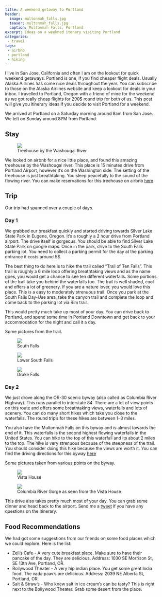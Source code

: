 ```yaml
---
title: A weekend getaway to Portland
header:
  image: multonmah_falls.jpg
  teaser: multonmah_falls.jpg
  caption: Multonmah Falls, Portland
excerpt: Ideas on a weekned itenary visiting Portland
categories:
 - travel
tags:
 - airbnb
 - portland
 - hiking
---
```

I live in San Jose, California and often I am on the lookout for quick weekend getaways. Portland is one, if you find cheaper flight deals. Usually Alaska Airlines has some nice deals throughout the year. You can subscribe to those on the Alaska Airlines website and keep a lookout for deals in your inbox. I travelled to Portland, Oregon with a friend of mine for the weekend as we got really cheap flights for 290$ round trip for both of us. This post will give you itinerary ideas if you decide to visit Portland for a weekend.

We arrived at Portland on a Saturday morning around 8am from San Jose. We left on Sunday around 8PM from Portland.

## Stay

<figure>
  <img src = "/images/airbnb_portland.jpg">
  <figcaption>Treehouse by the Washougal River</figcaption>
</figure>

We looked on airbnb for a nice little place, and found this amazing treehouse by the Washougal river. This place is 15 minutes drive from Portland Airport, however it’s on the Washington side. The setting of the treehouse is just breathtaking. You sleep peacefully to the sound of the flowing river. You can make reservations for this treehouse on airbnb [here](https://www.airbnb.com/rooms/3425988)


## Trip
Our trip had spanned over a couple of days.

### Day 1

We grabbed our breakfast quickly and started driving towards Silver Lake State Park in Eugene, Oregon. It’s a roughly a 2 hour drive from Portland airport. The drive itself is gorgeous. You should be able to find Silver Lake State Park on google maps. Once in the park, drive to the South Falls parking lot. You need to collect a parking permit for the day at the parking entrance it costs around 5$.


The best thing to do here is to hike the trail called “Trail of Ten Falls”. This trail is roughly a 6 mile loop offering breathtaking views and as the name goes, you would get a chance to see ten different waterfalls. Some portions of the trail take you behind the waterfalls too. The trail is well shaded, cool and offers a lot of greenery. If you are a nature lover, you would love this place. This is a easy to moderately strenuous trail. Once you park at the South Falls Day-Use area, take the canyon trail and complete the loop and come back to the parking lot via Rim trail.

This would pretty much take up most of your day. You can drive back to Portland, and spend some time in Portland Downtown and get back to your accommodation for the night and call it a day.

Some pictures from the trail.

<figure>
  <img src = "/images/south_falls.jpg">
  <figcaption>South Falls</figcaption>
</figure>

<figure>
  <img src = "/images/lower_south_falls.jpg">
  <figcaption>Lower South Falls</figcaption>
</figure>

<figure>
  <img src = "/images/drake_falls.jpg">
  <figcaption>Drake Falls</figcaption>
</figure>

### Day 2

We just drove along the OR-30 scenic byway (also called as Columbia River Highway). This runs parallel to interstate 84. There are a lot of view points on this route and offers some breathtaking views, waterfalls and lots of scenery. You can do many short hikes which take you close to the waterfalls. The round trip’s for these hikes are between 1–3 miles.

You also have the Multonmah Falls on this byway and is almost towards the end of it. This waterfalls is the second highest flowing waterfalls in the United States. You can hike to the top of this waterfall and its about 2 miles to the top. The hike is very strenuous because of the steepness of the trail. You should consider doing this hike because the views are worth it. You can find the driving directions for this byway [here](http://traveloregon.com/trip-ideas/scenic-byways/the-historic-columbia-river-highway/directions/)

Some pictures taken from various points on the byway.

<figure>
  <img src = "/images/vista_house.jpg">
  <figcaption>Vista House</figcaption>
</figure>

<figure>
  <img src = "/images/columbia_river_gorge.jpg">
  <figcaption>Columbia River Gorge as seen from the Vista House</figcaption>
</figure>

This drive also takes pretty much most of your day. You can grab some dinner and head back to the airport. Send me a [tweet](http://twitter.com/_prdp) if you have any questions on the itinerary.

## Food Recommendations

We had got some suggestions from our friends on some food places which we could explore. Here is the list:

* Zell’s Cafe - A very cute breakfast place. Make sure to have their pancake of the day. They are delicious. Address: 1030 SE Morrison St, SE 13th Ave, Portland, OR.
* Bollywood Theater - A very hip indian place. You get some great India food. The vada paav’s are delicious. Address: 2039 NE Alberta St, Portland, OR.
* Salt & Straw’s - Who knew salt in ice cream’s can be tasty? This is right next to the Bollywood Theater. Grab some desert from the place.
